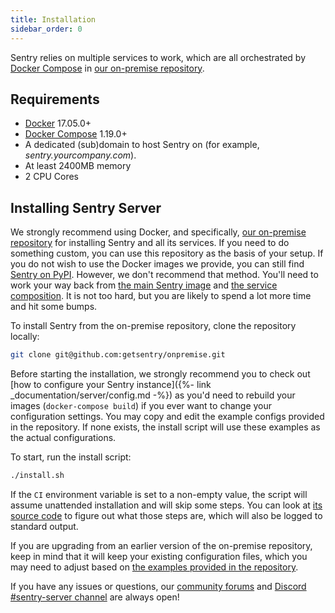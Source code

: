 ```yaml
---
title: Installation
sidebar_order: 0
---
```


Sentry relies on multiple services to work, which are all orchestrated by [Docker Compose](https://docs.docker.com/compose/) in [our on-premise repository](https://github.com/getsentry/onpremise).

## Requirements

-   [Docker](https://www.docker.com/) 17.05.0+
-   [Docker Compose](https://docs.docker.com/compose/) 1.19.0+
-   A dedicated (sub)domain to host Sentry on (for example, _sentry.yourcompany.com_).
-   At least 2400MB memory
-   2 CPU Cores

## Installing Sentry Server

We strongly recommend using Docker, and specifically, [our on-premise repository](https://github.com/getsentry/onpremise) for installing Sentry and all its services. If you need to do something custom, you can use this repository as the basis of your setup. If you do not wish to use the Docker images we provide, you can still find [Sentry on PyPI](https://pypi.org/project/sentry/). However, we don't recommend that method. You'll need to work your way back from [the main Sentry image](https://github.com/getsentry/sentry/blob/master/docker/Dockerfile) and [the service composition](https://github.com/getsentry/onpremise/blob/master/docker-compose.yml). It is not too hard, but you are likely to spend a lot more time and hit some bumps.

To install Sentry from the on-premise repository, clone the repository locally:

```bash
git clone git@github.com:getsentry/onpremise.git
```

Before starting the installation, we strongly recommend you to check out [how to configure your Sentry instance]({%- link _documentation/server/config.md -%}) as you'd need to rebuild your images (`docker-compose build`) if you ever want to change your configuration settings. You may copy and edit the example configs provided in the repository. If none exists, the install script will use these examples as the actual configurations.

To start, run the install script:
```bash
./install.sh
```

If the `CI` environment variable is set to a non-empty value, the script will assume unattended installation and will skip some steps. You can look at [its source code](https://github.com/getsentry/onpremise/blob/master/install.sh) to figure out what those steps are, which will also be logged to standard output.

If you are upgrading from an earlier version of the on-premise repository, keep in mind that it will keep your existing configuration files, which you may need to adjust based on [the examples provided in the repository](https://github.com/getsentry/onpremise/tree/master/sentry).

If you have any issues or questions, our [community forums](https://forum.sentry.io/c/on-premise/onprem-official) and [Discord #sentry-server channel](https://discord.gg/mg5V76F) are always open!
